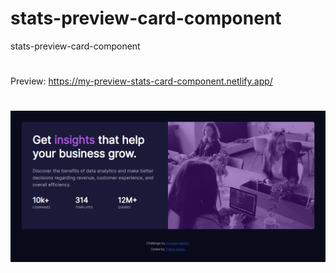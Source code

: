 # stats-preview-card-component
stats-preview-card-component
#
Preview: https://my-preview-stats-card-component.netlify.app/
#
![alt text](https://github.com/thiago-araujo-dev/stats-preview-card-component/blob/master/screenshot.png)
